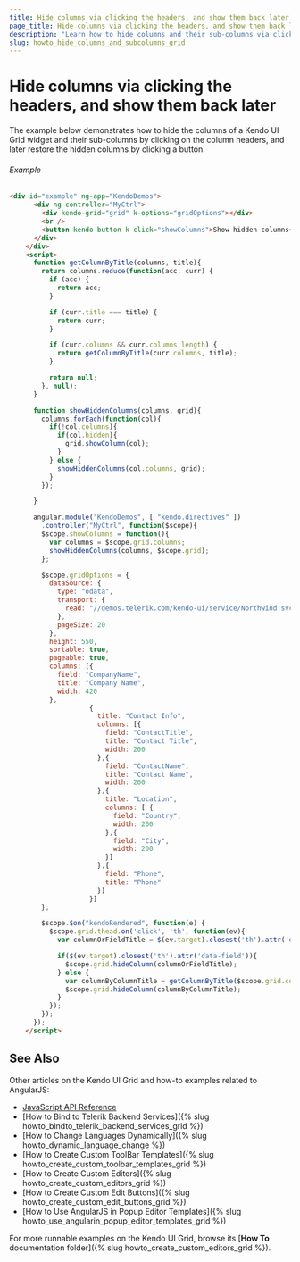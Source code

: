 ```yaml
---
title: Hide columns via clicking the headers, and show them back later
page_title: Hide columns via clicking the headers, and show them back later | Kendo UI Grid
description: "Learn how to hide columns and their sub-columns via clicking the column headers, and show back all hidden columns later in an AngularJS application."
slug: howto_hide_columns_and_subcolumns_grid
---
```


# Hide columns via clicking the headers, and show them back later

The example below demonstrates how to hide the columns of a Kendo UI Grid widget and their sub-columns by clicking on the column headers, and later restore the hidden columns by clicking a button.

###### Example

```html
<div id="example" ng-app="KendoDemos">
      <div ng-controller="MyCtrl">
        <div kendo-grid="grid" k-options="gridOptions"></div>
        <br />
        <button kendo-button k-click="showColumns">Show hidden columns</button>
      </div>
    </div>
    <script>
      function getColumnByTitle(columns, title){
        return columns.reduce(function(acc, curr) {          
          if (acc) {
            return acc;
          }

          if (curr.title === title) {
            return curr;
          }

          if (curr.columns && curr.columns.length) {
            return getColumnByTitle(curr.columns, title);
          }          

          return null;          
        }, null);      
      }

      function showHiddenColumns(columns, grid){
        columns.forEach(function(col){
          if(!col.columns){
            if(col.hidden){
              grid.showColumn(col);
            }
          } else {
            showHiddenColumns(col.columns, grid);
          }  
        });

      }

      angular.module("KendoDemos", [ "kendo.directives" ])
        .controller("MyCtrl", function($scope){
        $scope.showColumns = function(){
          var columns = $scope.grid.columns;
          showHiddenColumns(columns, $scope.grid);
        };

        $scope.gridOptions = {
          dataSource: {
            type: "odata",
            transport: {
              read: "//demos.telerik.com/kendo-ui/service/Northwind.svc/Customers"
            },
            pageSize: 20
          },
          height: 550,
          sortable: true,
          pageable: true,
          columns: [{
            field: "CompanyName",
            title: "Company Name",
            width: 420
          },
                    {
                      title: "Contact Info",
                      columns: [{
                        field: "ContactTitle",
                        title: "Contact Title",
                        width: 200
                      },{
                        field: "ContactName",
                        title: "Contact Name",
                        width: 200
                      },{
                        title: "Location",
                        columns: [ {
                          field: "Country",
                          width: 200
                        },{
                          field: "City",
                          width: 200
                        }]
                      },{
                        field: "Phone",
                        title: "Phone"
                      }]
                    }]
        };

        $scope.$on("kendoRendered", function(e) {
          $scope.grid.thead.on('click', 'th', function(ev){
            var columnOrFieldTitle = $(ev.target).closest('th').attr('data-field') || $(ev.target).closest('th').attr('data-title');

            if($(ev.target).closest('th').attr('data-field')){
              $scope.grid.hideColumn(columnOrFieldTitle); 
            } else {
              var columnByColumnTitle = getColumnByTitle($scope.grid.columns, columnOrFieldTitle);
              $scope.grid.hideColumn(columnByColumnTitle);
            }
          });
        });
      });
    </script>
```

## See Also

Other articles on the Kendo UI Grid and how-to examples related to AngularJS:

* [JavaScript API Reference](/api/javascript/ui/grid)
* [How to Bind to Telerik Backend Services]({% slug howto_bindto_telerik_backend_services_grid %})
* [How to Change Languages Dynamically]({% slug howto_dynamic_language_change %})
* [How to Create Custom ToolBar Templates]({% slug howto_create_custom_toolbar_templates_grid %})
* [How to Create Custom Editors]({% slug howto_create_custom_editors_grid %})
* [How to Create Custom Edit Buttons]({% slug howto_create_custom_edit_buttons_grid %})
* [How to Use AngularJS in Popup Editor Templates]({% slug howto_use_angularin_popup_editor_templates_grid %})

For more runnable examples on the Kendo UI Grid, browse its [**How To** documentation folder]({% slug howto_create_custom_editors_grid %}).
